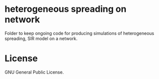 # heterogeneous spreading on network
Folder to keep ongoing code for producing simulations of heterogeneous spreading, SIR model on a network.


# License
GNU General Public License.
